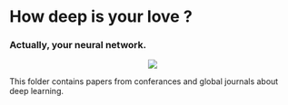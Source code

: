 # How deep is your love ? 
### Actually, your neural network.

<p align="center">
  <img src="https://img.securityinfowatch.com/files/base/cygnus/siw/image/2019/02/Figure_01.5c7712513151e.png?auto=format&fit=max&w=1200" />
</p>

This folder contains papers from conferances and global journals about deep learning.

